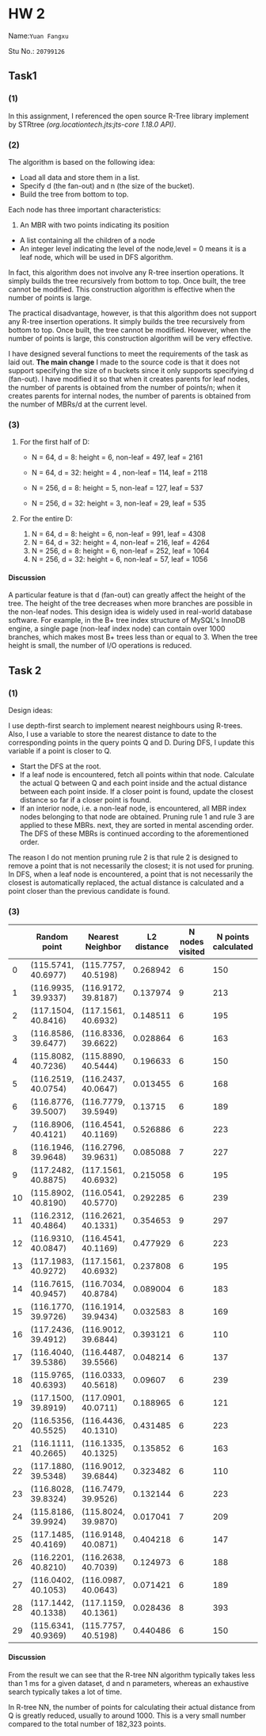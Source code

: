 # HW 2

Name:`Yuan Fangxu`

Stu No.: `20799126`

## Task1

### (1)

In this assignment, I referenced the open source R-Tree library implement by STRtree *(org.locationtech.jts:jts-core 1.18.0 API)*. 

### (2)

The algorithm is based on the following idea:

- Load all data and store them in a list.
- Specify d (the fan-out) and n (the size of the bucket).
- Build the tree from bottom to top.

Each node has three important characteristics:

1. An MBR with two points indicating its position
- A list containing all the children of a node
- An integer level indicating the level of the node,level = 0 means it is a leaf node, which will be used in DFS algorithm.

In fact, this algorithm does not involve any R-tree insertion operations. It simply builds the tree recursively from bottom to top. Once built, the tree cannot be modified. This construction algorithm is effective when the number of points is large.

The practical disadvantage, however, is that this algorithm does not support any R-tree insertion operations. It simply builds the tree recursively from bottom to top. Once built, the tree cannot be modified. However, when the number of points is large, this construction algorithm will be very effective.

I have designed several functions to meet the requirements of the task as laid out. **The main change** I made to the source code is that it does not support specifying the size of n buckets since it only supports specifying d (fan-out). I have modified it so that when it creates parents for leaf nodes, the number of parents is obtained from the number of points/n; when it creates parents for internal nodes, the number of parents is obtained from the number of MBRs/d at the current level.



### (3)

1. For the first half of D:

   - N = 64, d = 8: height = 6, non-leaf = 497, leaf = 2161

   - N = 64, d = 32: height = 4 , non-leaf = 114, leaf = 2118

   - N = 256, d = 8: height = 5, non-leaf = 127, leaf = 537

   - N = 256, d = 32: height = 3, non-leaf = 29, leaf = 535

2. For the entire D:

   1. N = 64, d = 8: height = 6, non-leaf = 991, leaf = 4308
   2. N = 64, d = 32: height = 4, non-leaf = 216, leaf = 4264
   3. N = 256, d = 8: height = 6, non-leaf = 252, leaf = 1064
   4. N = 256, d = 32: height = 6, non-leaf = 57, leaf = 1056

#### Discussion

A particular feature is that d (fan-out) can greatly affect the height of the tree. The height of the tree decreases when more branches are possible in the non-leaf nodes. This design idea is widely used in real-world database software. For example, in the B+ tree index structure of MySQL's InnoDB engine, a single page (non-leaf index node) can contain over 1000 branches, which makes most B+ trees less than or equal to 3. When the tree height is small, the number of I/O operations is reduced.

## Task 2

### (1)

Design ideas:

I use depth-first search to implement nearest neighbours using R-trees. Also, I use a variable to store the nearest distance to date to the corresponding points in the query points Q and D. During DFS, I update this variable if a point is closer to Q.
- Start the DFS at the root.
- If a leaf node is encountered, fetch all points within that node. Calculate the actual Q between Q and each point inside and the actual distance between each point inside. If a closer point is found, update the closest distance so far if a closer point is found.
- If an interior node, i.e. a non-leaf node, is encountered, all MBR index nodes belonging to that node are obtained. Pruning rule 1 and rule 3 are applied to these MBRs. next, they are sorted in mental ascending order. The DFS of these MBRs is continued according to the aforementioned order.

The reason I do not mention pruning rule 2 is that rule 2 is designed to remove a point that is not necessarily the closest; it is not used for pruning. In DFS, when a leaf node is encountered, a point that is not necessarily the closest is automatically replaced, the actual distance is calculated and a point closer than the previous candidate is found.

### (3)

|      | Random point         | Nearest Neighbor     | L2 distance | N nodes visited | N points calculated | Rule 1 (MBR) | Rule 2 (Object) | Rule 3 (MBR) | min_time(ms) | max_time(ms) | avg_time(ms) |
| ---- | -------------------- | -------------------- | ----------- | --------------- | ------------------- | ------------ | --------------- | ------------ | ------------ | ------------ | ------------ |
| 0    | (115.5741,  40.6977) | (115.7757,  40.5198) | 0.268942    | 6               | 150                 | 19           | 22500           | 0            | 2            | 26           | 7.6          |
| 1    | (116.9935,  39.9337) | (116.9172,  39.8187) | 0.137974    | 9               | 213                 | 33           | 45369           | 0            | 36           | 234          | 98.6         |
| 2    | (117.1504,  40.8416) | (117.1561,  40.6932) | 0.148511    | 6               | 195                 | 22           | 37359           | 0            | 3            | 9            | 5            |
| 3    | (116.8586,  39.6477) | (116.8336,  39.6622) | 0.028864    | 6               | 163                 | 19           | 26331           | 1            | 18           | 28           | 21.8         |
| 4    | (115.8082,  40.7236) | (115.8890,  40.5444) | 0.196633    | 6               | 150                 | 19           | 22480           | 0            | 0            | 1            | 0.4          |
| 5    | (116.2519,  40.0754) | (116.2437,  40.0647) | 0.013455    | 6               | 168                 | 17           | 25694           | 1            | 17           | 30           | 20.8         |
| 6    | (116.8776,  39.5007) | (116.7779,  39.5949) | 0.13715     | 6               | 189                 | 20           | 35721           | 0            | 0            | 1            | 0.4          |
| 7    | (116.8906,  40.4121) | (116.4541,  40.1169) | 0.526886    | 6               | 223                 | 15           | 49729           | 0            | 18           | 58           | 32           |
| 8    | (116.1946,  39.9648) | (116.2796,  39.9631) | 0.085088    | 7               | 227                 | 19           | 51302           | 1            | 22           | 73           | 42.8         |
| 9    | (117.2482,  40.8875) | (117.1561,  40.6932) | 0.215058    | 6               | 195                 | 22           | 38025           | 0            | 0            | 1            | 0.2          |
| 10   | (115.8902,  40.8190) | (116.0541,  40.5770) | 0.292285    | 6               | 239                 | 19           | 57121           | 0            | 17           | 28           | 20.4         |
| 11   | (116.2312,  40.4864) | (116.2621,  40.1331) | 0.354653    | 9               | 297                 | 22           | 44525           | 0            | 0            | 1            | 0.2          |
| 12   | (116.9310,  40.0847) | (116.4541,  40.1169) | 0.477929    | 6               | 223                 | 14           | 49683           | 1            | 16           | 18           | 17.2         |
| 13   | (117.1983,  40.9272) | (117.1561,  40.6932) | 0.237808    | 6               | 195                 | 22           | 38025           | 0            | 0            | 1            | 0.2          |
| 14   | (116.7615,  40.9457) | (116.7034,  40.8784) | 0.089004    | 6               | 183                 | 20           | 31517           | 0            | 17           | 71           | 36.4         |
| 15   | (116.1770,  39.9726) | (116.1914,  39.9434) | 0.032583    | 8               | 169                 | 25           | 28561           | 0            | 0            | 1            | 0.4          |
| 16   | (117.2436,  39.4912) | (116.9012,  39.6844) | 0.393121    | 6               | 110                 | 20           | 12100           | 0            | 16           | 23           | 18.2         |
| 17   | (116.4040,  39.5386) | (116.4487,  39.5566) | 0.048214    | 6               | 137                 | 20           | 18769           | 0            | 0            | 1            | 0.2          |
| 18   | (115.9765,  40.6393) | (116.0333,  40.5618) | 0.09607     | 6               | 239                 | 19           | 57121           | 0            | 16           | 18           | 17.2         |
| 19   | (117.1500,  39.8919) | (117.0901,  40.0711) | 0.188965    | 6               | 121                 | 16           | 14641           | 0            | 0            | 1            | 0.4          |
| 20   | (116.5356,  40.5525) | (116.4436,  40.1310) | 0.431485    | 6               | 223                 | 15           | 49729           | 0            | 17           | 106          | 38.8         |
| 21   | (116.1111,  40.2665) | (116.1335,  40.1325) | 0.135852    | 6               | 163                 | 16           | 26569           | 0            | 0            | 1            | 0.2          |
| 22   | (117.1880,  39.5348) | (116.9012,  39.6844) | 0.323482    | 6               | 110                 | 20           | 12100           | 0            | 16           | 21           | 17.8         |
| 23   | (116.8028,  39.8324) | (116.7479,  39.9526) | 0.132144    | 6               | 223                 | 19           | 49729           | 0            | 1            | 1            | 1            |
| 24   | (115.8186,  39.9924) | (115.8024,  39.9870) | 0.017041    | 7               | 209                 | 14           | 29883           | 4            | 17           | 23           | 18.6         |
| 25   | (117.1485,  40.4169) | (116.9148,  40.0871) | 0.404218    | 6               | 147                 | 18           | 21609           | 0            | 0            | 1            | 0            |
| 26   | (116.2201,  40.8210) | (116.2638,  40.7039) | 0.124973    | 6               | 188                 | 18           | 27358           | 3            | 18           | 95           | 38.6         |
| 27   | (116.0402,  40.1053) | (116.0987,  40.0643) | 0.071421    | 6               | 189                 | 15           | 35721           | 0            | 0            | 1            | 0.8          |
| 28   | (117.1442,  40.1338) | (117.1159,  40.1361) | 0.028436    | 8               | 393                 | 20           | 77985           | 0            | 0            | 1            | 0.2          |
| 29   | (115.6341,  40.9369) | (115.7757,  40.5198) | 0.440486    | 6               | 150                 | 19           | 22500           | 0            | 0            | 1            | 0.8          |

#### Discussion

From the result we can see that the R-tree NN algorithm typically takes less than 1 ms for a given dataset, d and n parameters, whereas an exhaustive search typically takes a lot of time.

In R-tree NN, the number of points for calculating their actual distance from Q is greatly reduced, usually to around 1000. This is a very small number compared to the total number of 182,323 points.

